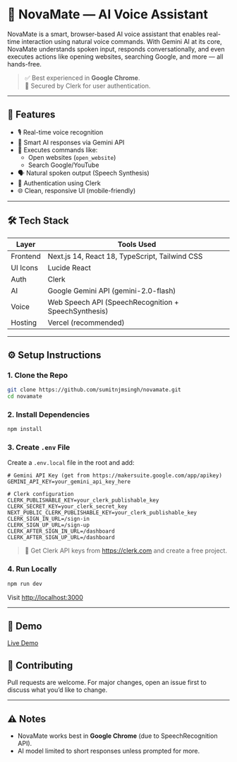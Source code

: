 # 🧠 NovaMate — AI Voice Assistant

NovaMate is a smart, browser-based AI voice assistant that enables real-time interaction using natural voice commands. With Gemini AI at its core, NovaMate understands spoken input, responds conversationally, and even executes actions like opening websites, searching Google, and more — all hands-free.

> ✅ Best experienced in **Google Chrome**.  
> 🔐 Secured by Clerk for user authentication.

---

## 🚀 Features

- 🎙️ Real-time voice recognition
- 🤖 Smart AI responses via Gemini API
- 🧭 Executes commands like:
  - Open websites (`open_website`)
  - Search Google/YouTube
- 🗣️ Natural spoken output (Speech Synthesis)
- 🔐 Authentication using Clerk
- 🌐 Clean, responsive UI (mobile-friendly)

---

## 🛠️ Tech Stack

| Layer    | Tools Used                                           |
| -------- | ---------------------------------------------------- |
| Frontend | Next.js 14, React 18, TypeScript, Tailwind CSS       |
| UI Icons | Lucide React                                         |
| Auth     | Clerk                                                |
| AI       | Google Gemini API (gemini-2.0-flash)                 |
| Voice    | Web Speech API (SpeechRecognition + SpeechSynthesis) |
| Hosting  | Vercel (recommended)                                 |

---

## ⚙️ Setup Instructions

### 1. Clone the Repo

```bash
git clone https://github.com/sumitnjmsingh/novamate.git
cd novamate
```

### 2. Install Dependencies

```bash
npm install
```

### 3. Create `.env` File

Create a `.env.local` file in the root and add:

```env
# Gemini API Key (get from https://makersuite.google.com/app/apikey)
GEMINI_API_KEY=your_gemini_api_key_here

# Clerk configuration
CLERK_PUBLISHABLE_KEY=your_clerk_publishable_key
CLERK_SECRET_KEY=your_clerk_secret_key
NEXT_PUBLIC_CLERK_PUBLISHABLE_KEY=your_clerk_publishable_key
CLERK_SIGN_IN_URL=/sign-in
CLERK_SIGN_UP_URL=/sign-up
CLERK_AFTER_SIGN_IN_URL=/dashboard
CLERK_AFTER_SIGN_UP_URL=/dashboard
```

> 🔑 Get Clerk API keys from https://clerk.com and create a free project.

### 4. Run Locally

```bash
npm run dev
```

Visit [http://localhost:3000](http://localhost:3000)

---

## 🧪 Demo

[Live Demo](https://nova-mate.vercel.app/)

## 🤝 Contributing

Pull requests are welcome. For major changes, open an issue first to discuss what you’d like to change.

---

## ⚠️ Notes

- NovaMate works best in **Google Chrome** (due to SpeechRecognition API).
- AI model limited to short responses unless prompted for more.
